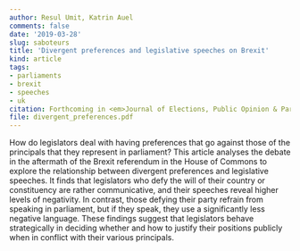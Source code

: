```yaml
---
author: Resul Umit, Katrin Auel
comments: false
date: '2019-03-28'
slug: saboteurs
title: 'Divergent preferences and legislative speeches on Brexit'
kind: article
tags:
- parliaments
- brexit
- speeches
- uk
citation: Forthcoming in <em>Journal of Elections, Public Opinion & Parties</em>
file: divergent_preferences.pdf
---
```



How do legislators deal with having preferences that go against those of the principals that they represent in parliament? This article analyses the debate in the aftermath of the Brexit referendum in the House of Commons to explore the relationship between divergent preferences and legislative speeches. It finds that legislators who defy the will of their country or constituency are rather communicative, and their speeches reveal higher levels of negativity. In contrast, those defying their party refrain from speaking in parliament, but if they speak, they use a significantly less negative language. These findings suggest that legislators behave strategically in deciding whether and how to justify their positions publicly when in conflict with their various principals.